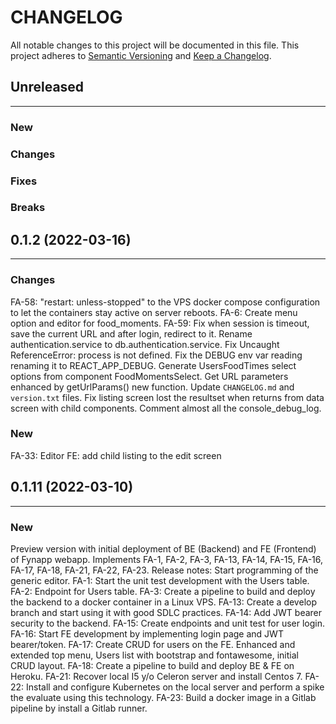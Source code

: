 # CHANGELOG

All notable changes to this project will be documented in this file.
This project adheres to [Semantic Versioning](http://semver.org/) and [Keep a Changelog](http://keepachangelog.com/).


## Unreleased
---

### New

### Changes

### Fixes

### Breaks


## 0.1.2 (2022-03-16)
---

### Changes
FA-58: "restart: unless-stopped" to the VPS docker compose configuration to let the containers stay active on server reboots.
FA-6: Create menu option and editor for food_moments.
FA-59: Fix when session is timeout, save the current URL and after login, redirect to it.
Rename authentication.service to db.authentication.service.
Fix Uncaught ReferenceError: process is not defined.
Fix the DEBUG env var reading renaming it to REACT_APP_DEBUG.
Generate UsersFoodTimes select options from component FoodMomentsSelect.
Get URL parameters enhanced by getUrlParams() new function.
Update `CHANGELOG.md` and `version.txt` files.
Fix listing screen lost the resultset when returns from data screen with child components.
Comment almost all the console_debug_log.

### New
FA-33: Editor FE: add child listing to the edit screen


## 0.1.11 (2022-03-10)
---

### New
Preview version with initial deployment of BE (Backend) and FE (Frontend) of Fynapp webapp.
Implements FA-1, FA-2, FA-3, FA-13, FA-14, FA-15, FA-16, FA-17, FA-18, FA-21, FA-22, FA-23.
Release notes:
Start programming of the generic editor.
FA-1: Start the unit test development with the Users table.
FA-2: Endpoint for Users table.
FA-3: Create a pipeline to build and deploy the backend to a docker container in a Linux VPS.
FA-13: Create a develop branch and start using it with good SDLC practices.
FA-14: Add JWT bearer security to the backend.
FA-15: Create endpoints and unit test for user login.
FA-16: Start FE development by implementing login page and JWT bearer/token.
FA-17: Create CRUD for users on the FE. Enhanced and extended top menu, Users list with bootstrap and fontawesome, initial CRUD layout.
FA-18: Create a pipeline to build and deploy BE & FE on Heroku.
FA-21: Recover local I5 y/o Celeron server and install Centos 7.
FA-22: Install and configure Kubernetes on the local server and perform a spike the evaluate using this technology.
FA-23: Build a docker image in a Gitlab pipeline by install a Gitlab runner.
